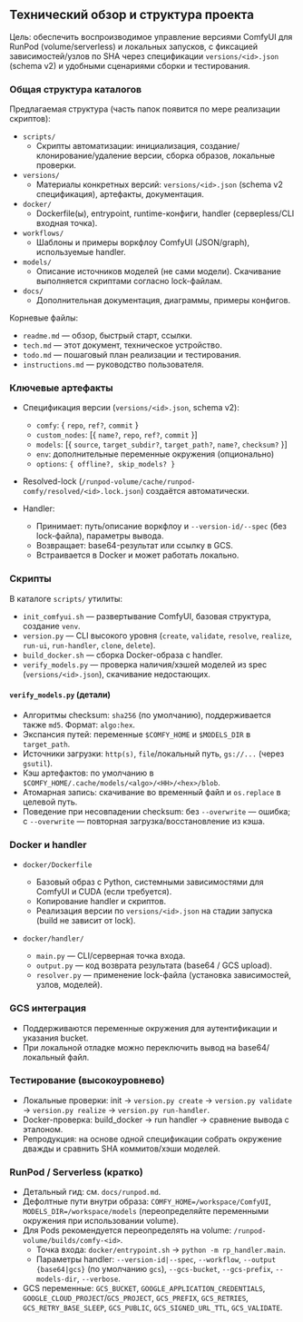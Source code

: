## Технический обзор и структура проекта

Цель: обеспечить воспроизводимое управление версиями ComfyUI для RunPod (volume/serverless) и локальных запусков, с фиксацией зависимостей/узлов по SHA через спецификации `versions/<id>.json` (schema v2) и удобными сценариями сборки и тестирования.

### Общая структура каталогов

Предлагаемая структура (часть папок появится по мере реализации скриптов):

-   `scripts/`
    -   Скрипты автоматизации: инициализация, создание/клонирование/удаление версии, сборка образов, локальные проверки.
-   `versions/`
    -   Материалы конкретных версий: `versions/<id>.json` (schema v2 спецификация), артефакты, документация.
-   `docker/`
    -   Dockerfile(ы), entrypoint, runtime-конфиги, handler (серверless/CLI входная точка).
-   `workflows/`
    -   Шаблоны и примеры воркфлоу ComfyUI (JSON/graph), используемые handler.
-   `models/`
    -   Описание источников моделей (не сами модели). Скачивание выполняется скриптами согласно lock-файлам.
-   `docs/`
    -   Дополнительная документация, диаграммы, примеры конфигов.

Корневые файлы:

-   `readme.md` — обзор, быстрый старт, ссылки.
-   `tech.md` — этот документ, техническое устройство.
-   `todo.md` — пошаговый план реализации и тестирования.
-   `instructions.md` — руководство пользователя.

### Ключевые артефакты

-   Спецификация версии (`versions/<id>.json`, schema v2):

    -   `comfy`: { `repo`, `ref?`, `commit` }
    -   `custom_nodes`: [{ `name?`, `repo`, `ref?`, `commit` }]
    -   `models`: [{ `source`, `target_subdir?`, `target_path?`, `name?`, `checksum?` }]
    -   `env`: дополнительные переменные окружения (опционально)
    -   `options`: `{ offline?, skip_models? }`

-   Resolved-lock (`/runpod-volume/cache/runpod-comfy/resolved/<id>.lock.json`) создаётся автоматически.

-   Handler:
    -   Принимает: путь/описание воркфлоу и `--version-id/--spec` (без lock-файла), параметры вывода.
    -   Возвращает: base64-результат или ссылку в GCS.
    -   Встраивается в Docker и может работать локально.

### Скрипты

В каталоге `scripts/` утилиты:

-   `init_comfyui.sh` — развертывание ComfyUI, базовая структура, создание `venv`.
-   `version.py` — CLI высокого уровня (`create`, `validate`, `resolve`, `realize`, `run-ui`, `run-handler`, `clone`, `delete`).
-   `build_docker.sh` — сборка Docker-образа с handler.
-   `verify_models.py` — проверка наличия/хэшей моделей из speс (`versions/<id>.json`), скачивание недостающих.

#### `verify_models.py` (детали)

-   Алгоритмы checksum: `sha256` (по умолчанию), поддерживается также `md5`. Формат: `algo:hex`.
-   Экспансия путей: переменные `$COMFY_HOME` и `$MODELS_DIR` в `target_path`.
-   Источники загрузки: `http(s)`, `file`/локальный путь, `gs://...` (через `gsutil`).
-   Кэш артефактов: по умолчанию в `$COMFY_HOME/.cache/models/<algo>/<HH>/<hex>/blob`.
-   Атомарная запись: скачивание во временный файл и `os.replace` в целевой путь.
-   Поведение при несовпадении checksum: без `--overwrite` — ошибка; с `--overwrite` — повторная загрузка/восстановление из кэша.

### Docker и handler

-   `docker/Dockerfile`

    -   Базовый образ с Python, системными зависимостями для ComfyUI и CUDA (если требуется).
    -   Копирование handler и скриптов.
    -   Реализация версии по `versions/<id>.json` на стадии запуска (build не зависит от lock).

-   `docker/handler/`
    -   `main.py` — CLI/серверная точка входа.
    -   `output.py` — код возврата результата (base64 / GCS upload).
    -   `resolver.py` — применение lock-файла (установка зависимостей, узлов, моделей).

### GCS интеграция

-   Поддерживаются переменные окружения для аутентификации и указания bucket.
-   При локальной отладке можно переключить вывод на base64/локальный файл.

### Тестирование (высокоуровнево)

-   Локальные проверки: init → `version.py create` → `version.py validate` → `version.py realize` → `version.py run-handler`.
-   Docker-проверка: build_docker → run handler → сравнение вывода с эталоном.
-   Репродукция: на основе одной спецификации собрать окружение дважды и сравнить SHA коммитов/хэши моделей.

### RunPod / Serverless (кратко)

-   Детальный гид: см. `docs/runpod.md`.
-   Дефолтные пути внутри образа: `COMFY_HOME=/workspace/ComfyUI`, `MODELS_DIR=/workspace/models` (переопределяйте переменными окружения при использовании volume).
-   Для Pods рекомендуется переопределять на volume: `/runpod-volume/builds/comfy-<id>`.
    -   Точка входа: `docker/entrypoint.sh` → `python -m rp_handler.main`.
    -   Параметры handler: `--version-id|--spec`, `--workflow`, `--output {base64|gcs}` (по умолчанию `gcs`), `--gcs-bucket`, `--gcs-prefix`, `--models-dir`, `--verbose`.
-   GCS переменные: `GCS_BUCKET`, `GOOGLE_APPLICATION_CREDENTIALS`, `GOOGLE_CLOUD_PROJECT`/`GCS_PROJECT`, `GCS_PREFIX`, `GCS_RETRIES`, `GCS_RETRY_BASE_SLEEP`, `GCS_PUBLIC`, `GCS_SIGNED_URL_TTL`, `GCS_VALIDATE`.
